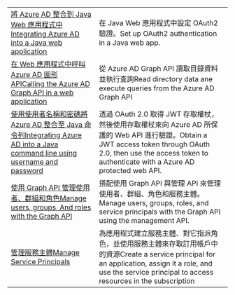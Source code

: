 |  |  |
|---------|---------|
| <span data-ttu-id="74ff5-101">[將 Azure AD 整合到 Java Web 應用程式中][1]</span><span class="sxs-lookup"><span data-stu-id="74ff5-101">[Integrating Azure AD into a Java web application][1]</span></span> | <span data-ttu-id="74ff5-102">在 Java Web 應用程式中設定 OAuth2 驗證。</span><span class="sxs-lookup"><span data-stu-id="74ff5-102">Set up OAuth2 authentication in a Java web app.</span></span>
| <span data-ttu-id="74ff5-103">[在 Web 應用程式中呼叫 Azure AD 圖形 API][2]</span><span class="sxs-lookup"><span data-stu-id="74ff5-103">[Calling the Azure AD Graph API in a web application][2]</span></span> | <span data-ttu-id="74ff5-104">從 Azure AD Graph API 讀取目錄資料並執行查詢</span><span class="sxs-lookup"><span data-stu-id="74ff5-104">Read directory data ane execute queries from the Azure AD Graph API</span></span> |
| <span data-ttu-id="74ff5-105">[使用使用者名稱和密碼將 Azure AD 整合至 Java 命令列][3]</span><span class="sxs-lookup"><span data-stu-id="74ff5-105">[Integrating Azure AD into a Java command line using username and password][3]</span></span> | <span data-ttu-id="74ff5-106">透過 OAuth 2.0 取得 JWT 存取權杖，然後使用存取權杖來向 Azure AD 所保護的 Web API 進行驗證。</span><span class="sxs-lookup"><span data-stu-id="74ff5-106">Obtain a JWT access token through OAuth 2.0, then use the access token to authenticate with a Azure AD protected web API.</span></span> |
| <span data-ttu-id="74ff5-107">[使用 Graph API 管理使用者、群組和角色][4]</span><span class="sxs-lookup"><span data-stu-id="74ff5-107">[Manage users, groups, And roles with the Graph API][4]</span></span> | <span data-ttu-id="74ff5-108">搭配使用 Graph API 與管理 API 來管理使用者、群組、角色和服務主體。</span><span class="sxs-lookup"><span data-stu-id="74ff5-108">Manage users, groups, roles, and service principals with the Graph API using the management API.</span></span> 
| <span data-ttu-id="74ff5-109">[管理服務主體][5]</span><span class="sxs-lookup"><span data-stu-id="74ff5-109">[Manage Service Principals][5]</span></span> | <span data-ttu-id="74ff5-110">為應用程式建立服務主體、對它指派角色，並使用服務主體來存取訂用帳戶中的資源</span><span class="sxs-lookup"><span data-stu-id="74ff5-110">Create a service principal for an application, assign it a role, and use the service principal to access resources in the subscription</span></span> | 

[1]: https://azure.microsoft.com/resources/samples/active-directory-java-webapp-openidconnect/
[2]: https://azure.microsoft.com/resources/samples/active-directory-java-graphapi-web/
[3]: https://azure.microsoft.com/resources/samples/active-directory-java-native-headless/
[4]: https://azure.microsoft.com/resources/samples/aad-java-browse-graph-and-manage-roles/
[5]: https://azure.microsoft.com/resources/samples/aad-java-manage-service-principals/